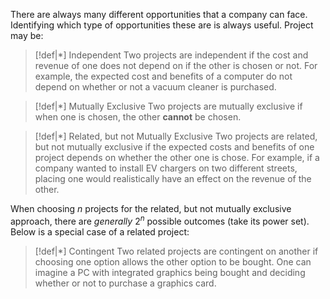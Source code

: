 There are always many different opportunities that a company can face. Identifying which type of opportunities these are is always useful. Project may be:

>[!def|*] Independent
>Two projects are independent if the cost and revenue of one does not depend on if the other is chosen or not. For example, the expected cost and benefits of a computer do not depend on whether or not a vacuum cleaner is purchased. 

>[!def|*] Mutually Exclusive
>Two projects are mutually exclusive if when one is chosen, the other **cannot** be chosen.

>[!def|*] Related, but not Mutually Exclusive
>Two projects are related, but not mutually exclusive if the expected costs and benefits of one project depends on whether the other one is chose. For example, if a company wanted to install EV chargers on two different streets, placing one would realistically have an effect on the revenue of the other.

When choosing $n$ projects for the related, but not mutually exclusive approach, there are *generally* $2^n$ possible outcomes (take its power set). Below is a special case of a related project:

>[!def|*] Contingent
>Two related projects are contingent on another if choosing one option allows the other option to be bought. One can imagine a PC with integrated graphics being bought and deciding whether or not to purchase a graphics card.

